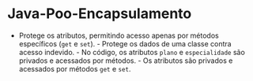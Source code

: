 # Java-Poo-Encapsulamento
- Protege os atributos, permitindo acesso apenas por métodos específicos (`get` e `set`). - Protege os dados de uma classe contra acesso indevido. - No código, os atributos `plano` e `especialidade` são privados e acessados por métodos. - Os atributos são privados e acessados por métodos `get` e `set`.
